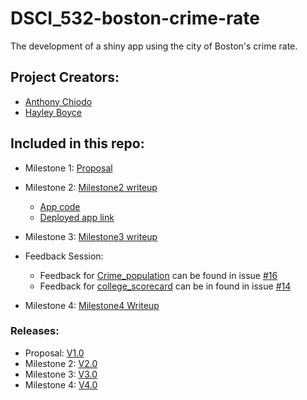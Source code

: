 # DSCI_532-boston-crime-rate
The development of a shiny app using the city of Boston's crime rate. 

## Project Creators:

- [Anthony Chiodo](https://github.com/apchiodo)
- [Hayley Boyce](https://github.com/hfboyce)


## Included in this repo: 

- Milestone 1: [Proposal](https://github.com/hfboyce/DSCI_532-boston-crime-rate/blob/master/doc/Proposal.md)

- Milestone 2: [Milestone2 writeup](https://github.com/hfboyce/DSCI_532-boston-crime-rate/blob/master/doc/Milestone2.md)
    * [App code](https://github.com/hfboyce/DSCI_532-boston-crime-rate/blob/master/app.R)
    * [Deployed app link](https://hfboyce.shinyapps.io/dsci_532-boston-crime-rate/)
    
- Milestone 3: [Milestone3 writeup](https://github.com/UBC-MDS/DSCI_532-boston-crime-rate/blob/master/doc/Milestone3.md)

- Feedback Session:      
    * Feedback for [Crime_population](https://github.com/UBC-MDS/Crime_population) can be found in issue [#16](https://github.com/UBC-MDS/Crime_population/issues/16)          
    * Feedback for [college_scorecard](https://github.com/UBC-MDS/college_scorecard) can be in found in issue [#14](https://github.com/UBC-MDS/college_scorecard/issues/14)     
    
- Milestone 4: [Milestone4 Writeup](https://github.com/UBC-MDS/DSCI_532-boston-crime-rate/blob/master/doc/Milestone4.md)
    


### Releases:

* Proposal:  [V1.0](https://github.com/UBC-MDS/DSCI_532-boston-crime-rate/releases/tag/V1.0)
* Milestone 2: [V2.0](https://github.com/UBC-MDS/DSCI_532-boston-crime-rate/releases/tag/V2.0)
* Milestone 3: [V3.0](https://github.com/UBC-MDS/DSCI_532-boston-crime-rate/releases/tag/V3.0)
* Milestone 4: [V4.0](https://github.com/UBC-MDS/DSCI_532-boston-crime-rate/releases/tag/V4.0)



